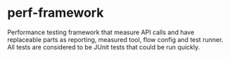 # perf-framework
Performance testing framework that measure API calls and have replaceable parts as reporting, measured tool, flow config and test runner. All tests are considered to be JUnit tests that could be run quickly.
